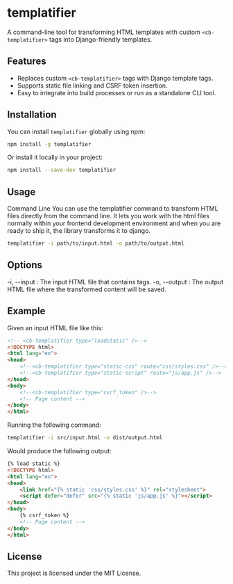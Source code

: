 # templatifier

A command-line tool for transforming HTML templates with custom `<cb-templatifier>` tags into Django-friendly templates.

## Features

- Replaces custom `<cb-templatifier>` tags with Django template tags.
- Supports static file linking and CSRF token insertion.
- Easy to integrate into build processes or run as a standalone CLI tool.

## Installation

You can install `templatifier` globally using npm:

```bash
npm install -g templatifier
```

Or install it locally in your project:

```bash
npm install --save-dev templatifier
```

## Usage

Command Line
You can use the templatifier command to transform HTML files directly from the command line. It lets you work with the html files normally within your frontend development environment and when you are ready to ship it, the library transforms it to django.

```bash
templatifier -i path/to/input.html -o path/to/output.html
```

## Options
-i, --input <file>: The input HTML file that contains <cb-templatifier> tags.
-o, --output <file>: The output HTML file where the transformed content will be saved.

## Example
Given an input HTML file like this:

```html
<!-- <cb-templatifier type="loadstatic" />-->
<!DOCTYPE html>
<html lang="en">
<head>
    <!--<cb-templatifier type="static-css" route="css/styles.css" />-->
    <!--<cb-templatifier type="static-script" route="js/app.js" />-->
</head>
<body>
    <!--<cb-templatifier type="csrf_token" />-->
    <!-- Page content -->
</body>
</html>
```

Running the following command:

```bash
templatifier -i src/input.html -o dist/output.html
```

Would produce the following output:

```html
{% load static %}
<!DOCTYPE html>
<html lang="en">
<head>
    <link href="{% static 'css/styles.css' %}" rel="stylesheet">
    <script defer="defer" src="{% static 'js/app.js' %}"></script>
</head>
<body>
    {% csrf_token %}
    <!-- Page content -->
</body>
</html>
```

## License

This project is licensed under the MIT License.